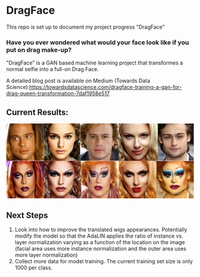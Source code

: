 # DragFace

This repo is set up to document my project progress "DragFace"



### Have you ever wondered what would your face look like if you put on drag make-up?

"DragFace" is a GAN based machine learning project that transformes a normal selfie into a full-on Drag Face.

A detailed blog post is available on Medium (Towards Data Science):https://towardsdatascience.com/dragface-training-a-gan-for-drag-queen-transformation-7daf1958e517

## Current Results:

![](/image/header.jpg)


## Next Steps
1. Look into how to improve the translated wigs appearances. Potentially modify the model so that the AdaLIN applies the ratio of instance vs. layer normalization varying as a function of the location on the image (facial area uses more instance normalization and the outer area uses more layer normalization)
2. Collect more data for model training. The current training set size is only 1000 per class. 
